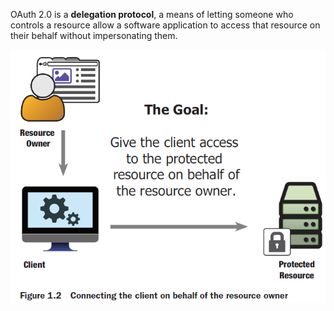OAuth 2.0 is a **delegation protocol**, a means of letting someone who controls a resource allow a software application to access that resource on their behalf without impersonating them.

<img src="https://github.com/KiraDiShira/OAuth2/blob/master/FirstSteps/Images/fs1.PNG" />
